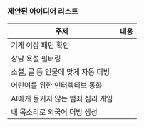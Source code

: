 ### 제안된 아이디어 리스트

| 주제 | 내용 |
| --- | --- |
|  기계 이상 패턴 확인 |  |
|  상담 욕설 필터링 |  |
|  소설, 글 등 인물에 맞게 자동 더빙 | |
|  어린이를 위한 인터렉티브 동화 | |
|  AI에게 들키지 않는 범죄 심리 게임 | |
|  내 목소리로 외국어 더빙 생성 | |ㄴ